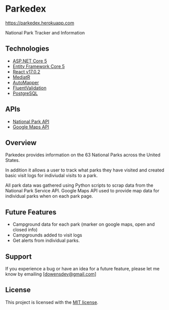 # Parkedex
https://parkedex.herokuapp.com

National Park Tracker and Information

## Technologies
* [ASP.NET Core 5](https://docs.microsoft.com/en-us/dotnet/core/dotnet-five)
* [Entity Framework Core 5](https://docs.microsoft.com/en-us/ef/core/)
* [React v17.0.2](https://reactjs.org/)
* [MediatR](https://github.com/jbogard/MediatR)
* [AutoMapper](https://automapper.org/)
* [FluentValidation](https://fluentvalidation.net/)
* [PostgreSQL](https://www.postgresql.org/)

## APIs
* [National Park API](https://www.nps.gov/subjects/developer/api-documentation.htm)
* [Google Maps API](https://developers.google.com/maps/documentation/javascript/overview)

## Overview
Parkedex provides information on the 63 National Parks across the United States.

In addition it allows a user to track what parks they have visited and created basic visit logs for indiviudal visits to a park.

All park data was gathered using Python scripts to scrap data from the National Park Service API.
Google Maps API used to provide map data for individual parks when on each park page.

## Future Features
 * Campground data for each park (marker on google maps, open and closed info)
 * Campgrounds added to visit logs
 * Get alerts from individual parks.
 
## Support
If you experience a bug or have an idea for a future feature, please let me know by emailing [dowensdev@gmail.com]

## License
This project is licensed with the [MIT license](LICENSE).
